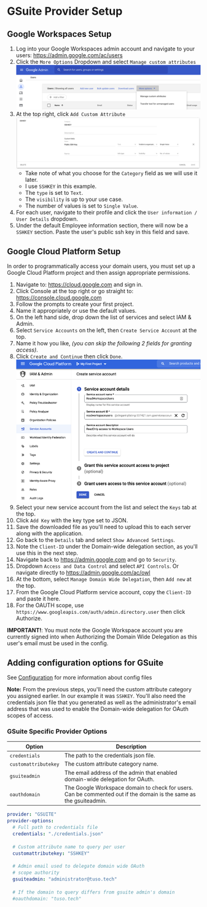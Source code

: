 # GSuite Provider Setup

## Google Workspaces Setup
1. Log into your Google Workspaces admin account and navigate to your users: https://admin.google.com/ac/users
2. Click the `More Options` Dropdown and select `Manage custom attributes`
   ![Custom Attributes](https://github.com/danetuso/iam-user-sync/blob/main/docs/resources/manage_custom_attributes.png)
3. At the top right, click `Add Custom Attribute`
   ![Custom Field](https://github.com/danetuso/iam-user-sync/blob/main/docs/resources/custom_field.png)
   - Take note of what you choose for the `Category` field as we will use it later. 
   - I use `SSHKEY` in this example. 
   - The `type` is set to `Text`.
   - The `visibility` is up to your use case.
   - The number of values is set to `Single Value`.
4. For each user, navigate to their profile and click the `User information / User Details` dropdown.
5. Under the default Employee information section, there will now be a `SSHKEY` section. Paste the user's public ssh key in this field and save.

## Google Cloud Platform Setup

In order to programmatically access your domain users, you must set up a Google Cloud Platform project and then assign appropriate permissions.

1. Navigate to: https://cloud.google.com and sign in.
2. Click Console at the top right or go straight to: https://console.cloud.google.com
3. Follow the prompts to create your first project.
4. Name it appropriately or use the default values.
5. On the left hand side, drop down the list of services and select IAM & Admin.
6. Select `Service Accounts` on the left, then `Create Service Account` at the top.
7. Name it how you like, *(you can skip the following 2 fields for granting access)*.
8. Click `Create and Continue` then click `Done`.
   ![Create Service Account](https://github.com/danetuso/iam-user-sync/blob/main/docs/resources/create_service_account.png)
9. Select your new service account from the list and select the `Keys` tab at the top.
10. Click `Add Key` with the key type set to JSON.
11. Save the downloaded file as you'll need to upload this to each server along with the application.
12. Go back to the `Details` tab and select `Show Advanced Settings`.
13. Note the `Client-ID` under the Domain-wide delegation section, as you'll use this in the next step.
14. Navigate back to https://admin.google.com and go to `Security`.
15. Dropdown `Access and Data Control` and select `API Controls`. Or navigate directly to https://admin.google.com/ac/owl
16. At the bottom, select `Manage Domain Wide Delegation`, then `Add new` at the top.
17. From the Google Cloud Platform service account, copy the `Client-ID` and paste it here.
18. For the OAUTH scope, use `https://www.googleapis.com/auth/admin.directory.user` then click Authorize.

**IMPORTANT!**: You must note the Google Workspace account you are currently signed into when Authorizing the Domain Wide Delegation as this user's email must be used in the config.

## Adding configuration options for GSuite

See [Configuration](./config.md) for more information about config files

**Note:** From the previous steps, you'll need the custom attribute category you assigned earlier. In our example it was `SSHKEY`. You'll also need the credentials json file that you generated as well as the administrator's email address that was used to enable the Domain-wide delegation for OAuth scopes of access.

### GSuite Specific Provider Options

|Option|Description|
|---|---|
| `credentials` | The path to the credentials json file. |
| `customattributekey` | The custom attribute category name. |
| `gsuiteadmin` | The email address of the admin that enabled domain-wide delegation for OAuth. |
| `oauthdomain` | The Google Workspace domain to check for users. Can be commented out if the domain is the same as the gsuiteadmin. |

```yaml
provider: "GSUITE"
provider-options:
  # Full path to credentials file
  credentials: "./credentials.json"

  # Custom attribute name to query per user
  customattributekey: "SSHKEY"

  # Admin email used to delegate domain wide OAuth
  # scope authority
  gsuiteadmin: "administrator@tuso.tech"

  # If the domain to query differs from gsuite admin's domain
  #oauthdomain: "tuso.tech"
```